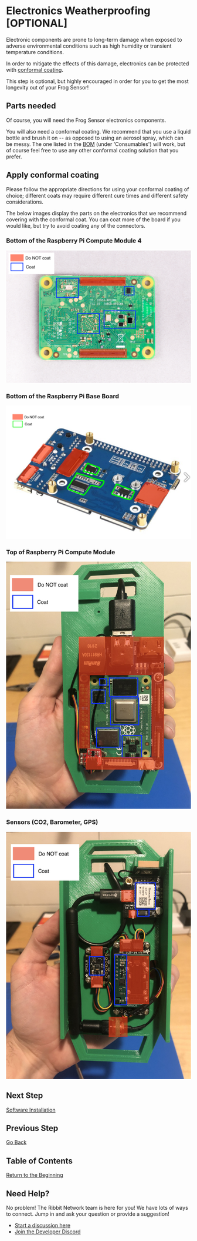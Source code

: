 # Electronics Weatherproofing [OPTIONAL]

Electronic components are prone to long-term damage when exposed to adverse environmental conditions such as high humidity or transient temperature conditions.

In order to mitigate the effects of this damage, electronics can be protected with [conformal coating](https://www.mgchemicals.com/category/conformal-coating/).

This step is optional, but highly encouraged in order for you to get the most longevity out of your Frog Sensor! 

## Parts needed

Of course, you will need the Frog Sensor electronics components.

You will also need a conformal coating. We recommend that you use a liquid bottle and brush it on -- as opposed to using an aerosol spray, which can be messy. The one listed in the [BOM](../hardware/ribbit_network_frog_sensor_bom.csv) (under 'Consumables') will work, but of course feel free to use any other conformal coating solution that you prefer. 

## Apply conformal coating

Please follow the appropriate directions for using your conformal coating of choice; different coats may require different cure times and different safety considerations. 

The below images display the parts on the electronics that we recommend covering with the conformal coat. You can coat more of the board if you would like, but try to avoid coating any of the connectors.

### Bottom of the Raspberry Pi Compute Module 4

![rpi compute module bottom](images/conformal_instructions-rpi_compute_bottom.png)

### Bottom of the Raspberry Pi Base Board

![rpi compute base board](images/conformal_instructions-rpi_base_bottom.png)

### Top of Raspberry Pi Compute Module

![rpi compute module top](images/conformal_instructions-electronics_rpi_side.jpg)

### Sensors (CO2, Barometer, GPS)

![sensors](images/conformal_instructions-electronics_sensor_side.jpg)



## Next Step
[Software Installation](5-electronics-assembly.md)

## Previous Step
[Go Back](3-enclosure.md)

## Table of Contents
[Return to the Beginning](0-start-here.md)

## Need Help?
No problem! The Ribbit Network team is here for you! We have lots of ways to connect. Jump in and ask your question or provide a suggestion!
* [Start a discussion here](https://github.com/Ribbit-Network/ribbit-network-frog-sensor/discussions/new)
* [Join the Developer Discord](https://discord.gg/vq8PkDb2TC)
